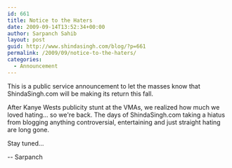 ```yaml
---
id: 661
title: Notice to the Haters
date: 2009-09-14T13:52:34+00:00
author: Sarpanch Sahib
layout: post
guid: http://www.shindasingh.com/blog/?p=661
permalink: /2009/09/notice-to-the-haters/
categories:
  - Announcement
---
```

This is a public service announcement to let the masses know that ShindaSingh.com will be making its return this fall.

After Kanye Wests publicity stunt at the VMAs, we realized how much we loved hating... so we're back. The days of ShindaSingh.com taking a hiatus from blogging anything controversial, entertaining and just straight hating are long gone.

Stay tuned...

-- Sarpanch

<p style="text-align: center;">
</p>